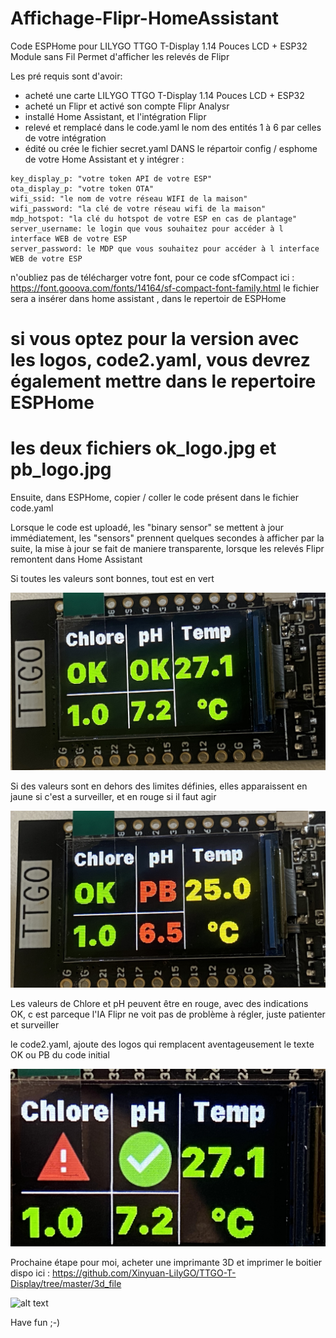 # Affichage-Flipr-HomeAssistant
Code ESPHome pour LILYGO TTGO T-Display 1.14 Pouces LCD + ESP32 Module sans Fil  Permet d'afficher les relevés de Flipr

Les pré requis sont d'avoir:
- acheté une carte LILYGO TTGO T-Display 1.14 Pouces LCD + ESP32
- acheté un Flipr et activé son compte Flipr Analysr
- installé Home Assistant, et l'intégration Flipr
- relevé et remplacé dans le code.yaml le nom des entités 1 à 6 par celles de votre intégration
- édité ou crée le fichier secret.yaml DANS le répartoir config / esphome de votre Home Assistant
et y intégrer :
```
key_display_p: "votre token API de votre ESP"
ota_display_p: "votre token OTA"
wifi_ssid: "le nom de votre réseau WIFI de la maison"
wifi_password: "la clé de votre réseau wifi de la maison"
mdp_hotspot: "la clé du hotspot de votre ESP en cas de plantage"
server_username: le login que vous souhaitez pour accéder à l interface WEB de votre ESP
server_password: le MDP que vous souhaitez pour accéder à l interface WEB de votre ESP
```
n'oubliez pas de télécharger votre font, pour ce code sfCompact ici : https://font.gooova.com/fonts/14164/sf-compact-font-family.html
le fichier sera a insérer dans home assistant , dans le repertoir de ESPHome

# si vous optez pour la version avec les logos, code2.yaml, vous devrez également mettre dans le repertoire ESPHome
# les deux fichiers ok_logo.jpg et pb_logo.jpg 

Ensuite, dans ESPHome, copier / coller le code présent dans le fichier code.yaml

Lorsque le code est uploadé, les "binary sensor" se mettent à jour immédiatement, les "sensors" prennent quelques secondes à afficher
par la suite, la mise à jour se fait de maniere transparente, lorsque les relevés Flipr remontent dans Home Assistant

Si toutes les valeurs sont bonnes, tout est en vert

![alt text](https://github.com/SocrateMobile/Affichage-Flipr-HomeAssistant/blob/main/view_ok.jpg?raw=true)

Si des valeurs sont en dehors des limites définies, elles apparaissent en jaune si c'est a surveiller, et en rouge si il faut agir

![alt text](https://github.com/SocrateMobile/Affichage-Flipr-HomeAssistant/blob/main/view_pb.jpg?raw=true)

Les valeurs de Chlore et pH peuvent être en rouge, avec des indications OK, c est parceque l'IA Flipr ne voit pas de problème à régler,
juste patienter et surveiller 

le code2.yaml, ajoute des logos qui remplacent aventageusement le texte OK ou PB du code initial

![alt text](https://github.com/SocrateMobile/Affichage-Flipr-HomeAssistant/blob/main/aveclogo.jpg?raw=true)





Prochaine étape pour moi, acheter une imprimante 3D et imprimer le boitier dispo ici : 
https://github.com/Xinyuan-LilyGO/TTGO-T-Display/tree/master/3d_file

![alt text](https://github.com/Xinyuan-LilyGO/TTGO-T-Display/raw/master/image/image4.jpg)





Have fun ;-)
